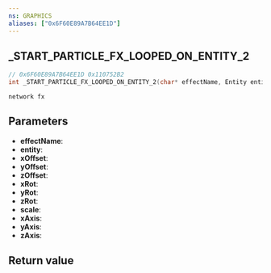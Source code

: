 ```yaml
---
ns: GRAPHICS
aliases: ["0x6F60E89A7B64EE1D"]
---
```

## _START_PARTICLE_FX_LOOPED_ON_ENTITY_2

```c
// 0x6F60E89A7B64EE1D 0x110752B2
int _START_PARTICLE_FX_LOOPED_ON_ENTITY_2(char* effectName, Entity entity, float xOffset, float yOffset, float zOffset, float xRot, float yRot, float zRot, float scale, BOOL xAxis, BOOL yAxis, BOOL zAxis);
```

```
network fx  
```

## Parameters
* **effectName**: 
* **entity**: 
* **xOffset**: 
* **yOffset**: 
* **zOffset**: 
* **xRot**: 
* **yRot**: 
* **zRot**: 
* **scale**: 
* **xAxis**: 
* **yAxis**: 
* **zAxis**: 

## Return value
